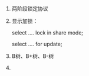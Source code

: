 1. 两阶段锁定协议

2. 显示加锁：

   select .... lock in share mode;

   select .... for update;

3. B树、B+树、B-树

3. 